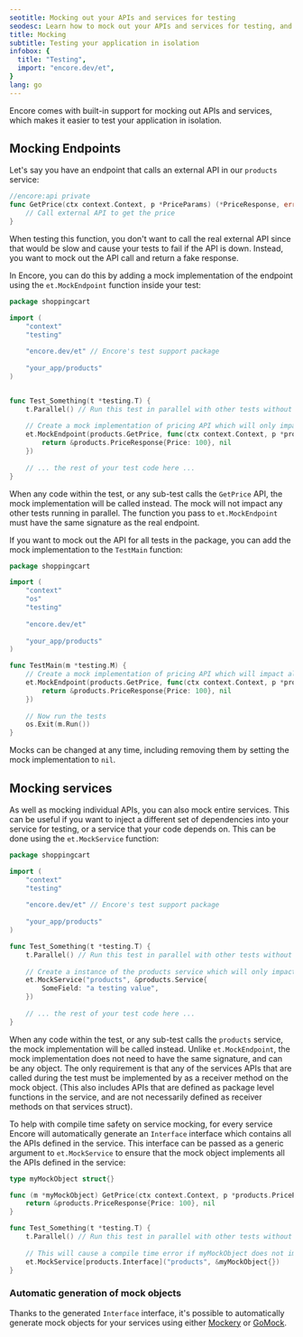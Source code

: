 ```yaml
---
seotitle: Mocking out your APIs and services for testing
seodesc: Learn how to mock out your APIs and services for testing, and how to use the built-in mocking support in Encore.
title: Mocking
subtitle: Testing your application in isolation
infobox: {
  title: "Testing",
  import: "encore.dev/et",
}
lang: go
---
```


Encore comes with built-in support for mocking out APIs and services, which makes it easier to test your application in
isolation.

## Mocking Endpoints

Let's say you have an endpoint that calls an external API in our `products` service:

```go
//encore:api private
func GetPrice(ctx context.Context, p *PriceParams) (*PriceResponse, error) {
    // Call external API to get the price
}
```

When testing this function, you don't want to call the real external API since that would be slow and cause your tests
to fail if the API is down. Instead, you want to mock out the API call and return a fake response.

In Encore, you can do this by adding a mock implementation of the endpoint using the `et.MockEndpoint` function inside your test:

```go
package shoppingcart

import (
	"context"
	"testing"
	
	"encore.dev/et" // Encore's test support package
	
	"your_app/products"
)


func Test_Something(t *testing.T) {
	t.Parallel() // Run this test in parallel with other tests without the mock implementation interfering
	
	// Create a mock implementation of pricing API which will only impact this test and any sub-tests
	et.MockEndpoint(products.GetPrice, func(ctx context.Context, p *products.PriceParams) (*products.PriceResponse, error) {
		return &products.PriceResponse{Price: 100}, nil
	})
	
	// ... the rest of your test code here ...
} 
```

When any code within the test, or any sub-test calls the `GetPrice` API, the mock implementation will be called instead.
The mock will not impact any other tests running in parallel. The function you pass to `et.MockEndpoint` must have the same
signature as the real endpoint.

If you want to mock out the API for all tests in the package, you can add the mock implementation to the `TestMain` function:

```go
package shoppingcart

import (
	"context"
	"os"
    "testing"
    
    "encore.dev/et"
	
	"your_app/products"
)

func TestMain(m *testing.M) {
    // Create a mock implementation of pricing API which will impact all tests within this package
    et.MockEndpoint(products.GetPrice, func(ctx context.Context, p *products.PriceParams) (*products.PriceResponse, error) {
        return &products.PriceResponse{Price: 100}, nil
    })
    
    // Now run the tests
    os.Exit(m.Run())
}
```

Mocks can be changed at any time, including removing them by setting the mock implementation to `nil`.

## Mocking services

As well as mocking individual APIs, you can also mock entire services. This can be useful if you want to inject a different
set of dependencies into your service for testing, or a service that your code depends on. This can be done using the
`et.MockService` function:

```go
package shoppingcart

import (
    "context"
    "testing"
    
    "encore.dev/et" // Encore's test support package
    
    "your_app/products"
)

func Test_Something(t *testing.T) {
    t.Parallel() // Run this test in parallel with other tests without the mock implementation interfering
    
    // Create a instance of the products service which will only impact this test and any sub-tests
    et.MockService("products", &products.Service{
		SomeField: "a testing value",
	})
    
    // ... the rest of your test code here ...
}
```

When any code within the test, or any sub-test calls the `products` service, the mock implementation will be called instead.
Unlike `et.MockEndpoint`, the mock implementation does not need to have the same signature, and can be any object. The only requirement
is that any of the services APIs that are called during the test must be implemented by as a receiver method on the mock object.
(This also includes APIs that are defined as package level functions in the service, and are not necessarily defined as receiver methods
on that services struct).

To help with compile time safety on service mocking, for every service Encore will automatically generate an `Interface` interface
which contains all the APIs defined in the service. This interface can be passed as a generic argument to `et.MockService` to ensure
that the mock object implements all the APIs defined in the service:

```go
type myMockObject struct{}

func (m *myMockObject) GetPrice(ctx context.Context, p *products.PriceParams) (*products.PriceResponse, error) {
    return &products.PriceResponse{Price: 100}, nil
}

func Test_Something(t *testing.T) {
    t.Parallel() // Run this test in parallel with other tests without the mock implementation interfering
    
    // This will cause a compile time error if myMockObject does not implement all the APIs defined in the products service
    et.MockService[products.Interface]("products", &myMockObject{})
}
```

### Automatic generation of mock objects

Thanks to the generated `Interface` interface, it's possible to automatically generate mock objects for your services using
either [Mockery](https://vektra.github.io/mockery/latest/) or [GoMock](https://github.com/uber-go/mock).
